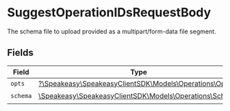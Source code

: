 # SuggestOperationIDsRequestBody

The schema file to upload provided as a multipart/form-data file segment.


## Fields

| Field                                                                                       | Type                                                                                        | Required                                                                                    | Description                                                                                 |
| ------------------------------------------------------------------------------------------- | ------------------------------------------------------------------------------------------- | ------------------------------------------------------------------------------------------- | ------------------------------------------------------------------------------------------- |
| `opts`                                                                                      | [?\Speakeasy\SpeakeasyClientSDK\Models\Operations\Opts](../../Models/Operations/Opts.md)    | :heavy_minus_sign:                                                                          | N/A                                                                                         |
| `schema`                                                                                    | [\Speakeasy\SpeakeasyClientSDK\Models\Operations\Schema](../../Models/Operations/Schema.md) | :heavy_check_mark:                                                                          | N/A                                                                                         |
